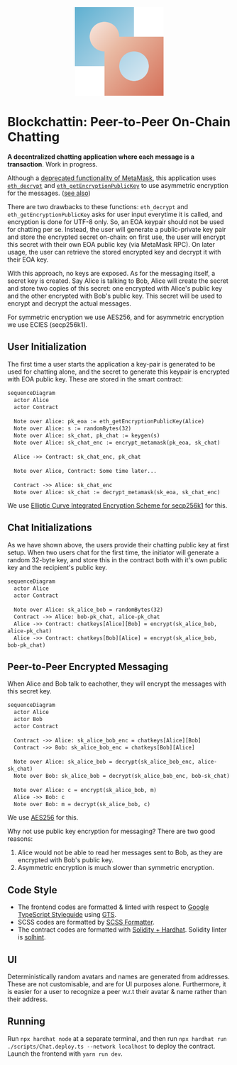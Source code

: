 <p align="center">
  <img src="./img/blockchattin.svg" alt="logo" width="200">
</p>

# Blockchattin: Peer-to-Peer On-Chain Chatting

**A decentralized chatting application where each message is a transaction**. Work in progress.

Although a [deprecated functionality of MetaMask](https://medium.com/metamask/metamask-api-method-deprecation-2b0564a84686), this application uses [`eth_decrypt`](https://docs.metamask.io/guide/rpc-api.html#eth-decrypt-deprecated) and [`eth_getEncryptionPublicKey`](https://docs.metamask.io/guide/rpc-api.html#eth-getencryptionpublickey-deprecated) to use asymmetric encryption for the messages. ([see also](https://betterprogramming.pub/exchanging-encrypted-data-on-blockchain-using-metamask-a2e65a9a896c))

There are two drawbacks to these functions: `eth_decrypt` and `eth_getEncryptionPublicKey` asks for user input everytime it is called, and encryption is done for UTF-8 only. So, an EOA keypair should not be used for chatting per se. Instead, the user will generate a public-private key pair and store the encrypted secret on-chain: on first use, the user will encrypt this secret with their own EOA public key (via MetaMask RPC). On later usage, the user can retrieve the stored encrypted key and decrypt it with their EOA key.

With this approach, no keys are exposed. As for the messaging itself, a secret key is created. Say Alice is talking to Bob, Alice will create the secret and store two copies of this secret: one encrypted with Alice's public key and the other encrypted with Bob's public key. This secret will be used to encrypt and decrypt the actual messages.

For symmetric encryption we use AES256, and for asymmetric encryption we use ECIES (secp256k1).

## User Initialization

The first time a user starts the application a key-pair is generated to be used for chatting alone, and the secret to generate this keypair is encrypted with EOA public key. These are stored in the smart contract:

```mermaid
sequenceDiagram
  actor Alice
  actor Contract

  Note over Alice: pk_eoa := eth_getEncryptionPublicKey(Alice)
  Note over Alice: s := randomBytes(32)
  Note over Alice: sk_chat, pk_chat := keygen(s)
  Note over Alice: sk_chat_enc := encrypt_metamask(pk_eoa, sk_chat)

  Alice ->> Contract: sk_chat_enc, pk_chat

  Note over Alice, Contract: Some time later...

  Contract ->> Alice: sk_chat_enc
  Note over Alice: sk_chat := decrypt_metamask(sk_eoa, sk_chat_enc)

```

We use [Elliptic Curve Integrated Encryption Scheme for secp256k1](https://ecies.org/js/) for this.

## Chat Initializations

As we have shown above, the users provide their chatting public key at first setup. When two users chat for the first time, the initiator will generate a random 32-byte key, and store this in the contract both with it's own public key and the recipient's public key.

```mermaid
sequenceDiagram
  actor Alice
  actor Contract

  Note over Alice: sk_alice_bob = randomBytes(32)
  Contract ->> Alice: bob-pk_chat, alice-pk_chat
  Alice ->> Contract: chatkeys[Alice][Bob] = encrypt(sk_alice_bob, alice-pk_chat)
  Alice ->> Contract: chatkeys[Bob][Alice] = encrypt(sk_alice_bob, bob-pk_chat)
```

## Peer-to-Peer Encrypted Messaging

When Alice and Bob talk to eachother, they will encrypt the messages with this secret key.

```mermaid
sequenceDiagram
  actor Alice
  actor Bob
  actor Contract

  Contract ->> Alice: sk_alice_bob_enc = chatkeys[Alice][Bob]
  Contract ->> Bob: sk_alice_bob_enc = chatkeys[Bob][Alice]

  Note over Alice: sk_alice_bob = decrypt(sk_alice_bob_enc, alice-sk_chat)
  Note over Bob: sk_alice_bob = decrypt(sk_alice_bob_enc, bob-sk_chat)

  Note over Alice: c = encrypt(sk_alice_bob, m)
  Alice ->> Bob: c
  Note over Bob: m = decrypt(sk_alice_bob, c)
```

We use [AES256](https://www.npmjs.com/package/aes256) for this.

Why not use public key encryption for messaging? There are two good reasons:

1. Alice would not be able to read her messages sent to Bob, as they are encrypted with Bob's public key.
2. Asymmetric encryption is much slower than symmetric encryption.

## Code Style

- The frontend codes are formatted & linted with respect to [Google TypeScript Styleguide](https://google.github.io/styleguide/tsguide.html) using [GTS](https://github.com/google/gts).
- SCSS codes are formatted by [SCSS Formatter](https://marketplace.visualstudio.com/items?itemName=sibiraj-s.vscode-scss-formatter).
- The contract codes are formatted with [Solidity + Hardhat](https://hardhat.org/hardhat-vscode/docs/formatting). Solidity linter is [solhint](https://protofire.github.io/solhint).

## UI

Deterministically random avatars and names are generated from addresses. These are not customisable, and are for UI purposes alone. Furthermore, it is easier for a user to recognize a peer w.r.t their avatar & name rather than their address.

## Running

Run `npx hardhat node` at a separate terminal, and then run `npx hardhat run ./scripts/Chat.deploy.ts --network localhost` to deploy the contract. Launch the frontend with `yarn run dev`.
